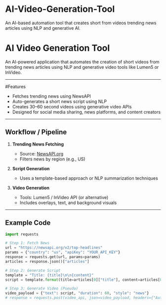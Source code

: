 # AI-Video-Generation-Tool
An AI-based automation tool that creates short from videos trending news articles using NLP and generative AI.

# AI Video Generation Tool

An AI-powered application that automates the creation of short videos from trending news articles using NLP and generative video tools like Lumen5 or InVideo.

---

#Features

- Fetches trending news using NewsAPI
- Auto-generates a short news script using NLP
- Creates 30–60 second videos using generative video APIs
- Designed for social media sharing, news platforms, and content creators

---

##  Workflow / Pipeline

1. **Trending News Fetching**
   - Source: [NewsAPI.org](https://newsapi.org)
   - Filters news by region (e.g., US)

2. **Script Generation**
   - Uses a template-based approach or NLP summarization techniques

3. **Video Generation**
   - Tools: Lumen5 / InVideo API (or alternative)
   - Includes overlays, text, and background visuals

---

## Example Code

```python
import requests

# Step 1: Fetch News
url = "https://newsapi.org/v2/top-headlines"
params = {"country": "us", "apiKey": "YOUR_API_KEY"}
response = requests.get(url, params=params)
articles = response.json()["articles"]

# Step 2: Generate Script
template = "Title: {title}\n\n{content}"
script = template.format(title=articles[0]["title"], content=articles[0]["description"])

# Step 3: Generate Video (Pseudo)
video_payload = {"text": script, "duration": 60, "style": "news"}
# response = requests.post(video_api, json=video_payload, headers={"Authorization": "Bearer API_KEY"})

